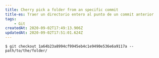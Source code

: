 ```yaml
---
title: Cherry pick a folder from an specific commit
title-es: Traer un directorio entero al punto de un commit anterior
tags:
    - Git
createdAt: 2020-09-02T17:49:13.906Z
updatedAt: 2020-09-02T17:51:01.624Z
---
```


```shell
$ git checkout 1a64b23a8994cf9945eb4c1e9490e536e6a9117a -- path/to/the/folder/
```
